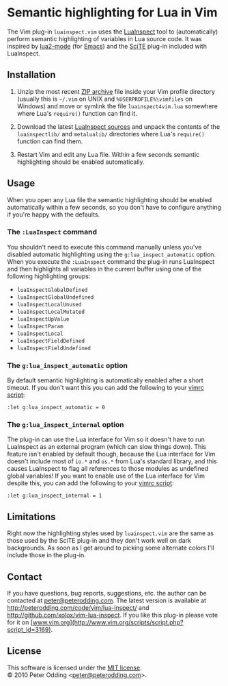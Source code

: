 # Semantic highlighting for Lua in Vim

The Vim plug-in `luainspect.vim` uses the [LuaInspect](http://lua-users.org/wiki/LuaInspect) tool to (automatically) perform semantic highlighting of variables in Lua source code. It was inspired by [lua2-mode](http://www.enyo.de/fw/software/lua-emacs/lua2-mode.html) (for [Emacs](http://www.gnu.org/software/emacs/)) and the [SciTE](http://www.scintilla.org/SciTE.html) plug-in included with LuaInspect.

## Installation

1. Unzip the most recent [ZIP archive](http://peterodding.com/code/vim/downloads/lua-inspect) file inside your Vim profile directory (usually this is `~/.vim` on UNIX and `%USERPROFILE%\vimfiles` on Windows) and move or symlink the file `luainspect4vim.lua` somewhere where Lua's `require()` function can find it.

2. Download the latest [LuaInspect sources](http://github.com/davidm/lua-inspect/zipball/master) and unpack the contents of the `luainspectlib/` and `metalualib/` directories where Lua's `require()` function can find them.

3. Restart Vim and edit any Lua file. Within a few seconds semantic highlighting should be enabled automatically.

## Usage

When you open any Lua file the semantic highlighting should be enabled automatically within a few seconds, so you don't have to configure anything if you're happy with the defaults.

### The `:LuaInspect` command

You shouldn't need to execute this command manually unless you've disabled automatic highlighting using the `g:lua_inspect_automatic` option. When you execute the `:LuaInspect` command the plug-in runs LuaInspect and then highlights all variables in the current buffer using one of the following highlighting groups:

 * `luaInspectGlobalDefined`
 * `luaInspectGlobalUndefined`
 * `luaInspectLocalUnused`
 * `luaInspectLocalMutated`
 * `luaInspectUpValue`
 * `luaInspectParam`
 * `luaInspectLocal`
 * `luaInspectFieldDefined`
 * `luaInspectFieldUndefined`

### The `g:lua_inspect_automatic` option

By default semantic highlighting is automatically enabled after a short timeout. If you don't want this you can add the following to your [vimrc script](http://vimdoc.sourceforge.net/htmldoc/starting.html#vimrc):

    :let g:lua_inspect_automatic = 0

### The `g:lua_inspect_internal` option

The plug-in can use the Lua interface for Vim so it doesn't have to run LuaInspect as an external program (which can slow things down). This feature isn't enabled by default though, because the Lua interface for Vim doesn't include most of `io.*` and `os.*` from Lua's standard library, and this causes LuaInspect to flag all references to those modules as undefined global variables! If you want to enable use of the Lua interface for Vim despite this, you can add the following to your [vimrc script](http://vimdoc.sourceforge.net/htmldoc/starting.html#vimrc):

    :let g:lua_inspect_internal = 1

## Limitations

Right now the highlighting styles used by `luainspect.vim` are the same as those used by the SciTE plug-in and they don't work well on dark backgrounds. As soon as I get around to picking some alternate colors I'll include those in the plug-in.

## Contact

If you have questions, bug reports, suggestions, etc. the author can be contacted at <peter@peterodding.com>. The latest version is available at <http://peterodding.com/code/vim/lua-inspect/> and <http://github.com/xolox/vim-lua-inspect>. If you like this plug-in please vote for it on [www.vim.org](http://www.vim.org/scripts/script.php?script_id=3169).

## License

This software is licensed under the [MIT license](http://en.wikipedia.org/wiki/MIT_License).  
© 2010 Peter Odding &lt;<peter@peterodding.com>&gt;.
